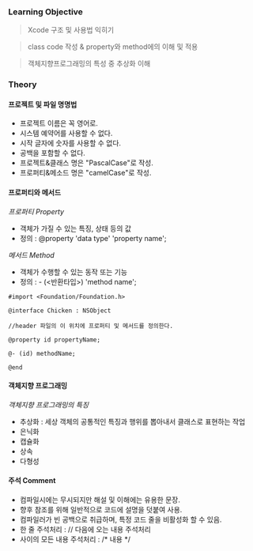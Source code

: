 ### Learning Objective

> Xcode 구조 및 사용법 익히기

> class code 작성 & property와 method에의 이해 및 적용

> 객체지향프로그래밍의 특성 중 추상화 이해




### Theory

#### 프로젝트 및 파일 명명법
- 프로젝트 이름은 꼭 영어로.
- 시스템 예약어를 사용할 수 없다.
- 시작 글자에 숫자를 사용할 수 없다.
- 공백을 포함할 수 없다.
- 프로젝트&클래스 명은 "PascalCase"로 작성.
- 프로퍼티&메소드 명은 "camelCase"로 작성.


#### 프로퍼티와 메서드
*프로퍼티 Property*
- 객체가 가질 수 있는 특징, 상태 등의 값
- 정의 : @property 'data type' 'property name';

*메서드 Method*
- 객체가 수행할 수 있는 동작 또는 기능
- 정의 : - (<반환타입>) 'method name';

```example
#import <Foundation/Foundation.h>

@interface Chicken : NSObject

//header 파일의 이 위치에 프로퍼티 및 메서드를 정의한다.

@property id propertyName;

@- (id) methodName;

@end
```


#### 객체지향 프로그래밍
*객체지향 프로그래밍의 특징*
- 추상화 : 세상 객체의 공통적인 특징과 행위를 뽑아내서 클래스로 표현하는 작업
- 은닉화
- 캡슐화
- 상속
- 다형성


#### 주석 Comment
- 컴파일시에는 무시되지만 해설 및 이해에는 유용한 문장.
- 향후 참조를 위해 일반적으로 코드에 설명을 덧붙여 사용.
- 컴파일러가 빈 공백으로 취급하며, 특정 코드 줄을 비활성화 할 수 있음.
- 한 줄 주석처리 : // 다음에 오는 내용 주석처리
- 사이의 모든 내용 주석처리 : /* 내용 */

 
	

